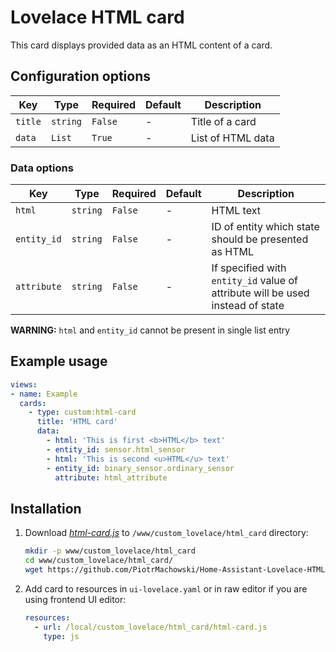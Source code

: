 # Lovelace HTML card

This card displays provided data as an HTML content of a card.

## Configuration options

| Key | Type | Required | Default | Description |
| --- | --- | --- | --- | --- |
| `title` | `string` | `False` | - | Title of a card |
| `data` | `List` | `True` | - | List of HTML data |

### Data options

| Key | Type | Required | Default | Description |
| --- | --- | --- | --- | --- |
| `html` | `string` | `False` | - | HTML text |
| `entity_id` | `string` | `False` | - | ID of entity which state should be presented as HTML |
| `attribute` | `string` | `False` | - | If specified with `entity_id` value of attribute will be used instead of state |

**WARNING:** `html` and `entity_id` cannot be present in single list entry

## Example usage
```yaml
views:
- name: Example
  cards:
    - type: custom:html-card
      title: 'HTML card'
      data:
        - html: 'This is first <b>HTML</b> text'
        - entity_id: sensor.html_sensor
        - html: 'This is second <u>HTML</u> text'
        - entity_id: binary_sensor.ordinary_sensor
          attribute: html_attribute
```

## Installation
1. Download [*html-card.js*](https://github.com/PiotrMachowski/Home-Assistant-Lovelace-Xiaomi-Vacuum-Map-card/raw/master/xiaomi-vacuum-map-card.js) to `/www/custom_lovelace/html_card` directory:
    ```bash
    mkdir -p www/custom_lovelace/html_card
    cd www/custom_lovelace/html_card/
    wget https://github.com/PiotrMachowski/Home-Assistant-Lovelace-HTML-card/raw/master/html-card.js
    ```
2. Add card to resources in `ui-lovelace.yaml` or in raw editor if you are using frontend UI editor:
    ```yaml
    resources:
      - url: /local/custom_lovelace/html_card/html-card.js
        type: js
    ```
